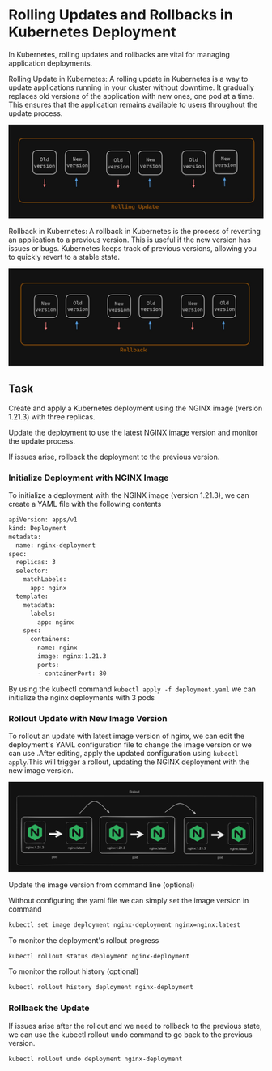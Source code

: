 # Rolling Updates and Rollbacks in Kubernetes Deployment
In Kubernetes, rolling updates and rollbacks are vital for managing application deployments.

Rolling Update in Kubernetes: A rolling update in Kubernetes is a way to update applications running in your cluster without downtime. It gradually replaces old versions of the application with new ones, one pod at a time. This ensures that the application remains available to users throughout the update process.

![alt text](images/rolling-definition.jpg)

Rollback in Kubernetes: A rollback in Kubernetes is the process of reverting an application to a previous version. This is useful if the new version has issues or bugs. Kubernetes keeps track of previous versions, allowing you to quickly revert to a stable state.

![alt text](images/rollback-definition.jpg)

## Task
Create and apply a Kubernetes deployment using the NGINX image (version 1.21.3) with three replicas.

Update the deployment to use the latest NGINX image version and monitor the update process.

If issues arise, rollback the deployment to the previous version.

### Initialize Deployment with NGINX Image
To initialize a deployment with the NGINX image (version 1.21.3), we can create a YAML file with the following contents
```sh
apiVersion: apps/v1
kind: Deployment
metadata:
  name: nginx-deployment
spec:
  replicas: 3
  selector:
    matchLabels:
      app: nginx
  template:
    metadata:
      labels:
        app: nginx
    spec:
      containers:
      - name: nginx
        image: nginx:1.21.3
        ports:
        - containerPort: 80
```
By using the kubectl command `kubectl apply -f deployment.yaml` we can initialize the nginx deployments with 3 pods

### Rollout Update with New Image Version
To rollout an update with latest image version of nginx, we can edit the deployment's YAML configuration file to change the image version or we can use .After editing, apply the updated configuration using `kubectl apply`.This will trigger a rollout, updating the NGINX deployment with the new image version.

![alt text](images/rollout.png)

Update the image version from command line (optional)

Without configuring the yaml file we can simply set the image version in command
```sh
kubectl set image deployment nginx-deployment nginx=nginx:latest
```
To monitor the deployment's rollout progress
```sh
kubectl rollout status deployment nginx-deployment
```

To monitor the rollout history (optional)
```sh
kubectl rollout history deployment nginx-deployment
```

### Rollback the Update
If issues arise after the rollout and we need to rollback to the previous state, we can use the kubectl rollout undo command to go back to the previous version.
```sh
kubectl rollout undo deployment nginx-deployment
```

